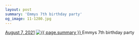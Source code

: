 ```yaml
---
layout: post
summary: 'Emmys 7th birthday party'
og_image: 11-1280.jpg
---
```


<p>
  <time>
    <a href="/11">August 7, 2021</a>
  </time>
  <a href="/11">
    <img src="{{ site.assets_url }}/11-640.jpg" srcset="{{ site.assets_url }}/11-320.jpg 320w, {{ site.assets_url }}/11-640.jpg 640w, {{ site.assets_url }}/11-960.jpg 960w, {{ site.assets_url }}/11-1280.jpg 1280w" sizes="(min-width: 700px) 50vw, calc(100vw - 2rem)" alt="{{ page.summary }}" />
  </a>
  <span>Emmys 7th birthday party</span>
</p>
